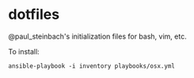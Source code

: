 dotfiles
========

@paul_steinbach's initialization files for bash, vim, etc.

To install:

```
ansible-playbook -i inventory playbooks/osx.yml
```
